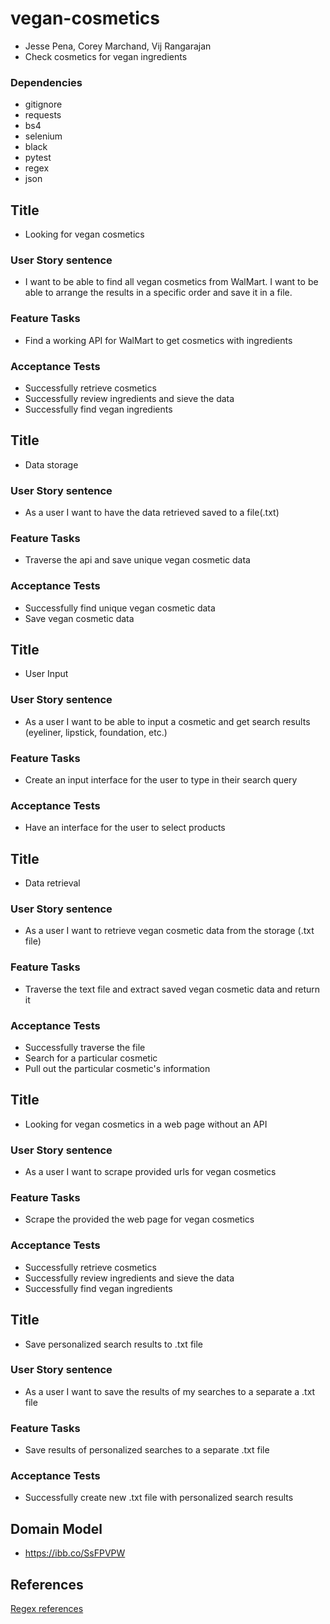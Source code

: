 # vegan-cosmetics
* Jesse Pena, Corey Marchand, Vij Rangarajan
* Check cosmetics for vegan ingredients

### Dependencies
* gitignore
* requests
* bs4
* selenium
* black 
* pytest
* regex
* json


## Title
* Looking for vegan cosmetics
### User Story sentence
* I want to be able to find all vegan cosmetics from WalMart. I want to be able to arrange the results in a specific order and save it in a file.
### Feature Tasks
* Find a working API for WalMart to get cosmetics with ingredients
### Acceptance Tests
* Successfully retrieve cosmetics
* Successfully review ingredients and sieve the data
* Successfully find vegan ingredients 

## Title
* Data storage
### User Story sentence
* As a user I want to have the data retrieved saved to a file(.txt)
### Feature Tasks
* Traverse the api and save unique vegan cosmetic data 
### Acceptance Tests
* Successfully find unique vegan cosmetic data
* Save vegan cosmetic data

## Title
* User Input
### User Story sentence
* As a user I want to be able to input a cosmetic and get search results (eyeliner, lipstick, foundation, etc.)
### Feature Tasks
* Create an input interface for the user to type in their search query
### Acceptance Tests
* Have an interface for the user to select products

## Title
* Data retrieval
### User Story sentence
* As a user I want to retrieve vegan cosmetic data from the storage (.txt file)
### Feature Tasks
* Traverse the text file and extract saved vegan cosmetic data and return it
### Acceptance Tests
* Successfully traverse the file 
* Search for a particular cosmetic
* Pull out the particular cosmetic's information

## Title
* Looking for vegan cosmetics in a web page without an API
### User Story sentence
* As a user I want to scrape provided urls for vegan cosmetics
### Feature Tasks
* Scrape the provided the web page for vegan cosmetics
### Acceptance Tests
* Successfully retrieve cosmetics
* Successfully review ingredients and sieve the data
* Successfully find vegan ingredients 


## Title
* Save personalized search results to .txt file
### User Story sentence
* As a user I want to save the results of my searches to a separate a .txt file
### Feature Tasks
* Save results of personalized searches to a separate .txt file
### Acceptance Tests
* Successfully create new .txt file with personalized search results

## Domain Model
* https://ibb.co/SsFPVPW

## References  
[Regex references](https://www.regexpal.com/95367)  
